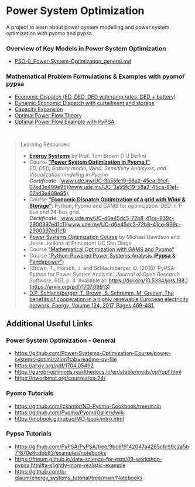 

# Power System Optimization

A project to learn about power system modelling and power system optimization with pyomo and pypsa. 

### Overview of Key Models in Power System Optimization

- [PSO-0_Power-System-Optimization_general.md](PSO-0_Power-System-Optimization_general.md)  

### Mathematical Problem Formulations & Examples with pyomo/ pypsa 

- [Economic Dispatch (ED, DED, DED with ramp rates, DED + battery)](PSO-1_Economic_Dispatch.ipynb)
- [Dynamic Economic Dispatch with curtailment and storage](PSO-2_DED_with_curtailment_and_storage.ipynb)
- [Capacity Expansion](PSO-3_Capacity_Expansion.ipynb)
- [Optimal Power Flow Theory](PSO-4_Optimal_Power_Flow.md)
- [Optimal Power Flow Example with PyPSA](PSO-4_Optimal_Power_Flow.ipynb)

  
<br>

 
> Learning Resources:
> - [**Energy Systems**](https://nworbmot.org/courses/es-24/) by Prof. Tom Brown (TU Berlin)
> - Course [**"Power System Optimization in Pyomo I"**](https://www.udemy.com/course/power-system-optimization-in-pyomo-p1/?couponCode=KEEPLEARNING):  
 _ED, DED, Battery model, Wind, Sensitivity Analsysis, and Visualization modeling in Pyomo_  
 _**Certificate**_: [www.ude.my/UC-3a55fc19-58a2-45ca-91ef-07ad3e409e95](www.ude.my/UC-3a55fc19-58a2-45ca-91ef-07ad3e409e95) 
 > -  Course [**"Economic Dispatch Optimization of a grid with Wind & Storage"**](https://www.udemy.com/course/economic-dispatch/?couponCode=KEEPLEARNING): Python, Pyomo and GAMS for optimization. DED in 1-bus and 24-bus grid.  
 _**Certificate**_: [www.ude.my/UC-d6e45dc5-72b8-41ce-939c-2900397ed1c1](www.ude.my/UC-d6e45dc5-72b8-41ce-939c-2900397ed1c1)
> - [Power Systems Optimization Course](https://github.com/Power-Systems-Optimization-Course/power-systems-optimization?tab=readme-ov-file) by Michael Davidson and Jesse Jenkins at Princeton/ UC San Diego  
> - Course ["Mathematical Optimization with GAMS and Pyomo"](https://www.udemy.com/course/mathematical-optimization-with-gams-and-pyomo-python/learn/practice/1325108?start=summary#overview)  
> -  Course ["Python-Powered Power Systems Analysis (**Pypsa** & Pandapower")](https://www.udemy.com/course/power-system-analysis-with-python/learn/lecture/41915156?start=0#overview)  
> - [Brown, T., Hörsch, J. and Schlachtberger, D. (2018) ‘PyPSA: Python for Power System Analysis’, <i>Journal of Open Research Software</i>, 6(1), p. 4. Available at: https://doi.org/10.5334/jors.188.](https://arxiv.org/pdf/1707.09913)
> - [D.P. Schlachtberger, T. Brown, S. Schramm, M. Greiner,
The benefits of cooperation in a highly renewable European electricity network, Energy, Volume 134, 2017, Pages 469-481,](https://arxiv.org/pdf/1704.05492)



## Additional Useful Links 

### Power System Optimization - General
- https://github.com/Power-Systems-Optimization-Course/power-systems-optimization?tab=readme-ov-file
- https://arxiv.org/pdf/1704.05492
- https://gurobi-optimods.readthedocs.io/en/stable/mods/opf/opf.html
- https://nworbmot.org/courses/es-24/

### Pyomo Tutorials
- https://github.com/jckantor/ND-Pyomo-Cookbook/tree/main
- https://github.com/Pyomo/PyomoGallery/wiki
- https://mobook.github.io/MO-book/intro.html


### Pypsa Tutorials
- https://github.com/PyPSA/PyPSA/tree/9bc6f9142047a4285cfc99c2a5b71870e8cdbb83/examples/notebooks
- https://fneum.github.io/data-science-for-esm/09-workshop-pypsa.html#a-slightly-more-realistic-example
- https://github.com/p-glaum/energy_systems_tutorial/tree/main/Notebooks